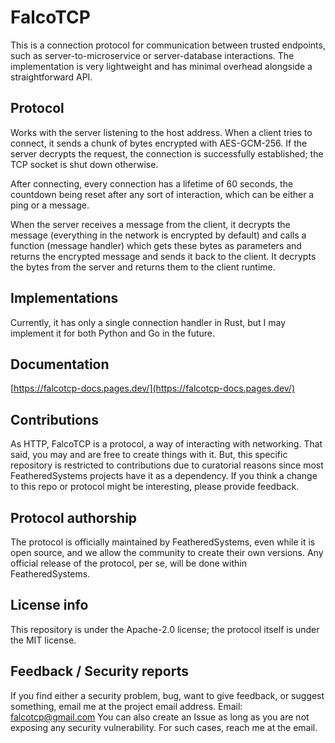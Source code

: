 # FalcoTCP
This is a connection protocol for communication between trusted endpoints, such as server-to-microservice or server-database interactions. The implementation is very lightweight and has minimal overhead alongside a straightforward API.

## Protocol
Works with the server listening to the host address. When a client tries to connect, it sends a chunk of bytes encrypted with AES-GCM-256. If the server decrypts the request, the connection is successfully established; the TCP socket is shut down otherwise.

After connecting, every connection has a lifetime of 60 seconds, the countdown being reset after any sort of interaction, which can be either a ping or a message.

When the server receives a message from the client, it decrypts the message (everything in the network is encrypted by default) and calls a function (message handler) which gets these bytes as parameters and returns the encrypted message and sends it back to the client. It decrypts the bytes from the server and returns them to the client runtime.

## Implementations
Currently, it has only a single connection handler in Rust, but I may implement it for both Python and Go in the future.

## Documentation
[https://falcotcp-docs.pages.dev/](https://falcotcp-docs.pages.dev/)

## Contributions
As HTTP, FalcoTCP is a protocol, a way of interacting with networking. That said, you may and are free to create things with it. But, this specific repository is restricted to contributions due to curatorial reasons since most FeatheredSystems projects have it as a dependency. If you think a change to this repo or protocol might be interesting, please provide feedback.

## Protocol authorship
The protocol is officially maintained by FeatheredSystems, even while it is open source, and we allow the community to create their own versions. Any official release of the protocol, per se, will be done within FeatheredSystems.

## License info
This repository is under the Apache-2.0 license; the protocol itself is under the MIT license.

## Feedback / Security reports
If you find either a security problem, bug, want to give feedback, or suggest something, email me at the project email address.
Email: falcotcp@gmail.com
You can also create an Issue as long as you are not exposing any security vulnerability. For such cases, reach me at the email.
